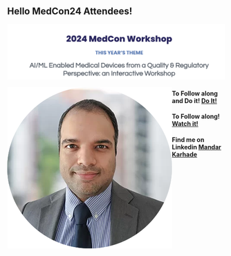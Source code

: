 ## Hello MedCon24 Attendees!

![MedCon-24](https://github.com/mandar-karhade/Medcon2024/blob/f6581a7f2836778f6197da8d8f78229aba215dd9/Images/MedCon24.png?raw=true)

<img align="left" src="https://github.com/mandar-karhade/Medcon2024/blob/ccfe0dd8df7577fae10c7f11789e64b52a66ee57/Images/Mandar.png?raw=true">


#### To Follow along and Do it!  [Do It!](https://colab.research.google.com/drive/1FJhQ8FfjuNDvJ-sOiFd4sqPgfMM8SnCP?usp=sharing)

#### To Follow along! [Watch it!](https://colab.research.google.com/drive/1Cpkdl9Hm7vqrJKbirAGqLCPDR1B-o-cB?usp=sharing)

#### Find me on Linkedin [Mandar Karhade](https://www.linkedin.com/in/mandarkarhade/)